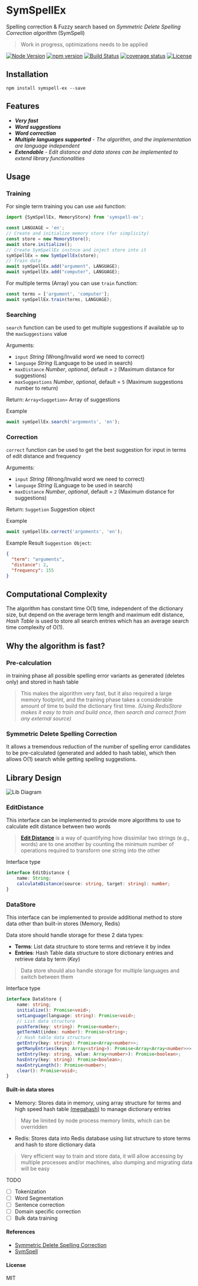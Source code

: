 # **SymSpellEx**

Spelling correction & Fuzzy search based on *Symmetric Delete Spelling Correction algorithm* (SymSpell)

> Work in progress, optimizations needs to be applied

[![Node Version](https://img.shields.io/node/v/symspell-ex.svg)](https://nodejs.org)
[![npm version](https://img.shields.io/npm/v/symspell-ex/latest.svg)](https://www.npmjs.com/package/symspell-ex)
[![Build Status](https://github.com/m-elbably/symspell-ex/workflows/symspell-ex/badge.svg)](https://github.com/m-elbably/symspell-ex/workflows/symspell-ex/badge.svg)
[![coverage status](https://img.shields.io/coveralls/github/m-elbably/symspell-ex.svg)](https://coveralls.io/github/m-elbably/symspell-ex)
[![License](https://img.shields.io/github/license/m-elbably/symspell-ex.svg)](https://raw.githubusercontent.com/m-elbably/symspell-ex/master/LICENSE)

## Installation
    npm install symspell-ex --save

## Features
- ***Very fast***
- ***Word suggestions***
- ***Word correction***
- ***Multiple languages supported*** - _The algorithm, and the implementation are language independent_ 
- ***Extendable*** - _Edit distance and data stores can be implemented to extend library functionalities_

## Usage

### Training

For single term training you can use `add` function:
```typescript
import {SymSpellEx, MemoryStore} from 'symspell-ex';

const LANGUAGE = 'en';
// Create and initialize memory store (for simplicity)
const store = new MemoryStore();
await store.initialize();
// Create SymSpellEx instnce and inject store into it
symSpellEx = new SymSpellEx(store);
// Train data
await symSpellEx.add("argument", LANGUAGE);
await symSpellEx.add("computer", LANGUAGE);
```

For multiple terms (Array) you can use `train` function:
```typescript
const terms = ['argument', 'computer'];
await symSpellEx.train(terms, LANGUAGE);
```

### Searching
`search` function can be used to get multiple suggestions if available up to the `maxSuggestions` value

Arguments:
- `input` _String_ (Wrong/Invalid word we need to correct)
- `language` _String_ (Language to be used in search)  
- `maxDistance` _Number_, _optional_, default = `2` (Maximum distance for suggestions)
- `maxSuggestions` _Number_, _optional_, default = `5` (Maximum suggestions number to return)

Return: `Array<Suggetion>` Array of suggestions

Example
```typescript
await symSpellEx.search('argoments', 'en');
```

### Correction
`correct` function can be used to get the best suggestion for input in terms of edit distance and frequency

Arguments:
- `input` _String_ (Wrong/Invalid word we need to correct)
- `language` _String_ (Language to be used in search)
- `maxDistance` _Number_, _optional_, default = `2` (Maximum distance for suggestions)

Return: `Suggetion` Suggestion object

Example
```typescript
await symSpellEx.correct('argoments', 'en');
```

Example Result `Suggestion Object`:
```json
{
  "term": "arguments",
  "distance": 2,
  "frequency": 155
}
```

## Computational Complexity
The algorithm has constant time O(1) time, independent of the dictionary size, but depend on the average term length and maximum edit distance,
_Hash Table_ is used to store all search entries which has an average search time complexity of O(1).

## Why the algorithm is fast?

### Pre-calculation
in training phase all possible spelling error variants as generated (deletes only) and stored in hash table

> This makes the algorithm very fast, but it also required a large memory footprint, and the training phase takes a considerable amount of time to build the dictionary first time.
> _(Using RedisStore makes it easy to train and build once, then search and correct from any external source)_
 
### Symmetric Delete Spelling Correction
It allows a tremendous reduction of the number of spelling error candidates to be pre-calculated (generated and added to hash table), 
which then allows O(1) search while getting spelling suggestions.

## Library Design
![Lib Diagram](./res/images/diagram.svg "SymSpellEx")

### EditDistance
This interface can be implemented to provide more algorithms to use to calculate edit distance between two words
> **[Edit Distance](https://en.wikipedia.org/wiki/Edit_distance)** 
> is a way of quantifying how dissimilar two strings (e.g., words) are to one another by counting the minimum number of operations required to transform one string into the other

Interface type
```typescript
interface EditDistance {
    name: String;
    calculateDistance(source: string, target: string): number;
}
```

### DataStore
This interface can be implemented to provide additional method to store data other than built-in stores (Memory, Redis)

Data store should handle storage for these 2 data types:
- **Terms**: List data structure to store terms and retrieve it by index
- **Entries**: Hash Table data structure to store dictionary entries and retrieve data by term (_Key_)

> Data store should also handle storage for multiple languages and switch between them

Interface type
```typescript
interface DataStore {
    name: string;
    initialize(): Promise<void>;
    setLanguage(language: string): Promise<void>;
    // List data structure
    pushTerm(key: string): Promise<number>;
    getTermAt(index: number): Promise<string>;
    // Hash table data structure
    getEntry(key: string): Promise<Array<number>>;
    getManyEntries(keys: Array<string>): Promise<Array<Array<number>>>;
    setEntry(key: string, value: Array<number>): Promise<boolean>;
    hasEntry(key: string): Promise<boolean>;
    maxEntryLength(): Promise<number>;
    clear(): Promise<void>;
}
```

#### Built-in data stores
- Memory: Stores data in memory, using array structure for terms and high speed hash table [(megahash)](https://www.npmjs.com/package/megahash)
to manage dictionary entries
> May be limited by node process memory limits, which can be overridden

- Redis: Stores data into Redis database using list structure to store terms and hash to store dictionary data
> Very efficient way to train and store data, it will allow accessing by multiple processes and/or machines, 
> also dumping and migrating data will be easy

TODO

- [ ] Tokenization
- [ ] Word Segmentation
- [ ] Sentence correction
- [ ] Domain specific correction  
- [ ] Bulk data training

#### References
* [Symmetric Delete Spelling Correction](https://wolfgarbe.medium.com/1000x-faster-spelling-correction-algorithm-2012-8701fcd87a5f)
* [SymSpell](https://github.com/wolfgarbe/SymSpell)

#### License
MIT

